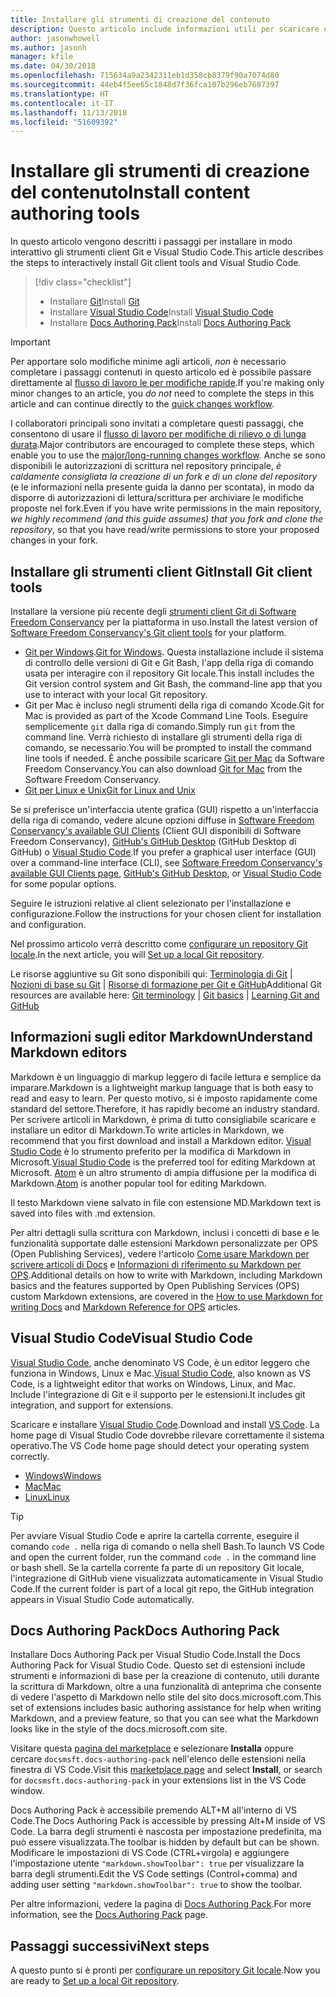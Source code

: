 ```yaml
---
title: Installare gli strumenti di creazione del contenuto
description: Questo articolo include informazioni utili per scaricare e installare gli strumenti client che saranno necessari per Git e la modifica dei file markdown.
author: jasonwhowell
ms.author: jasonh
manager: kfile
ms.date: 04/30/2018
ms.openlocfilehash: 715634a9a2342311eb1d358cb8379f90a7074d80
ms.sourcegitcommit: 44eb4f5ee65c1848d7f36fca107b296eb7687397
ms.translationtype: HT
ms.contentlocale: it-IT
ms.lasthandoff: 11/13/2018
ms.locfileid: "51609392"
---
```

# <a name="install-content-authoring-tools"></a><span data-ttu-id="a1498-103">Installare gli strumenti di creazione del contenuto</span><span class="sxs-lookup"><span data-stu-id="a1498-103">Install content authoring tools</span></span>

<span data-ttu-id="a1498-104">In questo articolo vengono descritti i passaggi per installare in modo interattivo gli strumenti client Git e Visual Studio Code.</span><span class="sxs-lookup"><span data-stu-id="a1498-104">This article describes the steps to interactively install Git client tools and Visual Studio Code.</span></span>
> [!div class="checklist"]
> * <span data-ttu-id="a1498-105">Installare [Git](https://git-scm.com/)</span><span class="sxs-lookup"><span data-stu-id="a1498-105">Install [Git](https://git-scm.com/)</span></span>
> * <span data-ttu-id="a1498-106">Installare [Visual Studio Code](https://code.visualstudio.com/)</span><span class="sxs-lookup"><span data-stu-id="a1498-106">Install [Visual Studio Code](https://code.visualstudio.com/)</span></span>
> * <span data-ttu-id="a1498-107">Installare [Docs Authoring Pack](https://marketplace.visualstudio.com/items?itemName=docsmsft.docs-authoring-pack)</span><span class="sxs-lookup"><span data-stu-id="a1498-107">Install [Docs Authoring Pack](https://marketplace.visualstudio.com/items?itemName=docsmsft.docs-authoring-pack)</span></span>

>[!IMPORTANT]
> <span data-ttu-id="a1498-108">Per apportare solo modifiche minime agli articoli, *non* è necessario completare i passaggi contenuti in questo articolo ed è possibile passare direttamente al [flusso di lavoro le per modifiche rapide](index.md#quick-edits-to-existing-documents).</span><span class="sxs-lookup"><span data-stu-id="a1498-108">If you're making only minor changes to an article, you *do not* need to complete the steps in this article and can continue directly to the [quick changes workflow](index.md#quick-edits-to-existing-documents).</span></span>
>
> <span data-ttu-id="a1498-109">I collaboratori principali sono invitati a completare questi passaggi, che consentono di usare il [flusso di lavoro per modifiche di rilievo o di lunga durata](how-to-write-workflows-major.md).</span><span class="sxs-lookup"><span data-stu-id="a1498-109">Major contributors are encouraged to complete these steps, which enable you to use the [major/long-running changes workflow](how-to-write-workflows-major.md).</span></span> <span data-ttu-id="a1498-110">Anche se sono disponibili le autorizzazioni di scrittura nel repository principale, *è caldamente consigliata la creazione di un fork e di un clone del repository* (e le informazioni nella presente guida la danno per scontata), in modo da disporre di autorizzazioni di lettura/scrittura per archiviare le modifiche proposte nel fork.</span><span class="sxs-lookup"><span data-stu-id="a1498-110">Even if you have write permissions in the main repository, *we highly recommend (and this guide assumes) that you fork and clone the repository*, so that you have read/write permissions to store your proposed changes in your fork.</span></span>

## <a name="install-git-client-tools"></a><span data-ttu-id="a1498-111">Installare gli strumenti client Git</span><span class="sxs-lookup"><span data-stu-id="a1498-111">Install Git client tools</span></span> 

 <span data-ttu-id="a1498-112">Installare la versione più recente degli [strumenti client Git di Software Freedom Conservancy](https://git-scm.com/download/) per la piattaforma in uso.</span><span class="sxs-lookup"><span data-stu-id="a1498-112">Install the latest version of [Software Freedom Conservancy's Git client tools](https://git-scm.com/download/) for your platform.</span></span> 

* <span data-ttu-id="a1498-113">[Git per Windows](https://git-scm.com/download/win).</span><span class="sxs-lookup"><span data-stu-id="a1498-113">[Git for Windows](https://git-scm.com/download/win).</span></span> <span data-ttu-id="a1498-114">Questa installazione include il sistema di controllo delle versioni di Git e Git Bash, l'app della riga di comando usata per interagire con il repository Git locale.</span><span class="sxs-lookup"><span data-stu-id="a1498-114">This install includes the Git version control system and Git Bash, the command-line app that you use to interact with your local Git repository.</span></span>
* <span data-ttu-id="a1498-115">Git per Mac è incluso negli strumenti della riga di comando Xcode.</span><span class="sxs-lookup"><span data-stu-id="a1498-115">Git for Mac is provided as part of the Xcode Command Line Tools.</span></span> <span data-ttu-id="a1498-116">Eseguire semplicemente `git` dalla riga di comando.</span><span class="sxs-lookup"><span data-stu-id="a1498-116">Simply run `git` from the command line.</span></span> <span data-ttu-id="a1498-117">Verrà richiesto di installare gli strumenti della riga di comando, se necessario.</span><span class="sxs-lookup"><span data-stu-id="a1498-117">You will be prompted to install the command line tools if needed.</span></span> <span data-ttu-id="a1498-118">È anche possibile scaricare [Git per Mac](https://git-scm.com/download/mac) da Software Freedom Conservancy.</span><span class="sxs-lookup"><span data-stu-id="a1498-118">You can also download [Git for Mac](https://git-scm.com/download/mac) from the Software Freedom Conservancy.</span></span>
* [<span data-ttu-id="a1498-119">Git per Linux e Unix</span><span class="sxs-lookup"><span data-stu-id="a1498-119">Git for Linux and Unix</span></span>](https://git-scm.com/download/linux)

<span data-ttu-id="a1498-120">Se si preferisce un'interfaccia utente grafica (GUI) rispetto a un'interfaccia della riga di comando, vedere alcune opzioni diffuse in [Software Freedom Conservancy's available GUI Clients](https://git-scm.com/downloads/guis) (Client GUI disponibili di Software Freedom Conservancy), [GitHub's GitHub Desktop](https://desktop.github.com/) (GitHub Desktop di GitHub) o [Visual Studio Code](https://www.visualstudio.com/products/code-vs.aspx).</span><span class="sxs-lookup"><span data-stu-id="a1498-120">If you prefer a graphical user interface (GUI) over a command-line interface (CLI), see [Software Freedom Conservancy's available GUI Clients page](https://git-scm.com/downloads/guis), [GitHub's GitHub Desktop](https://desktop.github.com/), or [Visual Studio Code](https://www.visualstudio.com/products/code-vs.aspx) for some popular options.</span></span>

<span data-ttu-id="a1498-121">Seguire le istruzioni relative al client selezionato per l'installazione e configurazione.</span><span class="sxs-lookup"><span data-stu-id="a1498-121">Follow the instructions for your chosen client for installation and configuration.</span></span>

<span data-ttu-id="a1498-122">Nel prossimo articolo verrà descritto come [configurare un repository Git locale](get-started-setup-local.md).</span><span class="sxs-lookup"><span data-stu-id="a1498-122">In the next article, you will [Set up a local Git repository](get-started-setup-local.md).</span></span>

   <span data-ttu-id="a1498-123">Le risorse aggiuntive su Git sono disponibili qui: [Terminologia di Git](https://help.github.com/articles/github-glossary) | [Nozioni di base su Git](https://git-scm.com/book/en/v2/Getting-Started-Git-Basics) | [Risorse di formazione per Git e GitHub](https://help.github.com/articles/good-resources-for-learning-git-and-github/)</span><span class="sxs-lookup"><span data-stu-id="a1498-123">Additional Git resources are available here: [Git terminology](https://help.github.com/articles/github-glossary) | [Git basics](https://git-scm.com/book/en/v2/Getting-Started-Git-Basics) | [Learning Git and GitHub](https://help.github.com/articles/good-resources-for-learning-git-and-github/)</span></span>

## <a name="understand-markdown-editors"></a><span data-ttu-id="a1498-124">Informazioni sugli editor Markdown</span><span class="sxs-lookup"><span data-stu-id="a1498-124">Understand Markdown editors</span></span>

<span data-ttu-id="a1498-125">Markdown è un linguaggio di markup leggero di facile lettura e semplice da imparare.</span><span class="sxs-lookup"><span data-stu-id="a1498-125">Markdown is a lightweight markup language that is both easy to read and easy to learn.</span></span> <span data-ttu-id="a1498-126">Per questo motivo, si è imposto rapidamente come standard del settore.</span><span class="sxs-lookup"><span data-stu-id="a1498-126">Therefore, it has rapidly become an industry standard.</span></span> <span data-ttu-id="a1498-127">Per scrivere articoli in Markdown, è prima di tutto consigliabile scaricare e installare un editor di Markdown.</span><span class="sxs-lookup"><span data-stu-id="a1498-127">To write articles in Markdown, we recommend that you first download and install a Markdown editor.</span></span>  <span data-ttu-id="a1498-128">[Visual Studio Code](https://code.visualstudio.com/) è lo strumento preferito per la modifica di Markdown in Microsoft.</span><span class="sxs-lookup"><span data-stu-id="a1498-128">[Visual Studio Code](https://code.visualstudio.com/) is the preferred tool for editing Markdown at Microsoft.</span></span> <span data-ttu-id="a1498-129">[Atom](https://atom.io) è un altro strumento di ampia diffusione per la modifica di Markdown.</span><span class="sxs-lookup"><span data-stu-id="a1498-129">[Atom](https://atom.io) is another popular tool for editing Markdown.</span></span>

<span data-ttu-id="a1498-130">Il testo Markdown viene salvato in file con estensione MD.</span><span class="sxs-lookup"><span data-stu-id="a1498-130">Markdown text is saved into files with .md extension.</span></span>

<span data-ttu-id="a1498-131">Per altri dettagli sulla scrittura con Markdown, inclusi i concetti di base e le funzionalità supportate dalle estensioni Markdown personalizzate per OPS (Open Publishing Services), vedere l'articolo [Come usare Markdown per scrivere articoli di Docs](how-to-write-use-markdown.md) e [Informazioni di riferimento su Markdown per OPS](markdown-reference.md).</span><span class="sxs-lookup"><span data-stu-id="a1498-131">Additional details on how to write with Markdown, including Markdown basics and the features supported by Open Publishing Services (OPS) custom Markdown extensions, are covered in the [How to use Markdown for writing Docs](how-to-write-use-markdown.md) and [Markdown Reference for OPS](markdown-reference.md) articles.</span></span>

## <a name="visual-studio-code"></a><span data-ttu-id="a1498-132">Visual Studio Code</span><span class="sxs-lookup"><span data-stu-id="a1498-132">Visual Studio Code</span></span>

<span data-ttu-id="a1498-133">[Visual Studio Code](https://code.visualstudio.com/), anche denominato VS Code, è un editor leggero che funziona in Windows, Linux e Mac.</span><span class="sxs-lookup"><span data-stu-id="a1498-133">[Visual Studio Code](https://code.visualstudio.com/), also known as VS Code, is a lightweight editor that works on Windows, Linux, and Mac.</span></span> <span data-ttu-id="a1498-134">Include l'integrazione di Git e il supporto per le estensioni.</span><span class="sxs-lookup"><span data-stu-id="a1498-134">It includes git integration, and support for extensions.</span></span>

<span data-ttu-id="a1498-135">Scaricare e installare [Visual Studio Code](https://code.visualstudio.com/).</span><span class="sxs-lookup"><span data-stu-id="a1498-135">Download and install [VS Code](https://code.visualstudio.com/).</span></span> <span data-ttu-id="a1498-136">La home page di Visual Studio Code dovrebbe rilevare correttamente il sistema operativo.</span><span class="sxs-lookup"><span data-stu-id="a1498-136">The VS Code home page should detect your operating system correctly.</span></span>

- [<span data-ttu-id="a1498-137">Windows</span><span class="sxs-lookup"><span data-stu-id="a1498-137">Windows</span></span>](https://code.visualstudio.com/docs/setup/windows)
- [<span data-ttu-id="a1498-138">Mac</span><span class="sxs-lookup"><span data-stu-id="a1498-138">Mac</span></span>](https://code.visualstudio.com/docs/setup/mac)
- [<span data-ttu-id="a1498-139">Linux</span><span class="sxs-lookup"><span data-stu-id="a1498-139">Linux</span></span>](https://code.visualstudio.com/docs/setup/linux)

> [!TIP]
> <span data-ttu-id="a1498-140">Per avviare Visual Studio Code e aprire la cartella corrente, eseguire il comando `code .` nella riga di comando o nella shell Bash.</span><span class="sxs-lookup"><span data-stu-id="a1498-140">To launch VS Code and open the current folder, run the command `code .` in the command line or bash shell.</span></span> <span data-ttu-id="a1498-141">Se la cartella corrente fa parte di un repository Git locale, l'integrazione di GitHub viene visualizzata automaticamente in Visual Studio Code.</span><span class="sxs-lookup"><span data-stu-id="a1498-141">If the current folder is part of a local git repo, the GitHub integration appears in Visual Studio Code automatically.</span></span>

## <a name="docs-authoring-pack"></a><span data-ttu-id="a1498-142">Docs Authoring Pack</span><span class="sxs-lookup"><span data-stu-id="a1498-142">Docs Authoring Pack</span></span>
<span data-ttu-id="a1498-143">Installare Docs Authoring Pack per Visual Studio Code.</span><span class="sxs-lookup"><span data-stu-id="a1498-143">Install the Docs Authoring Pack for Visual Studio Code.</span></span> <span data-ttu-id="a1498-144">Questo set di estensioni include strumenti e informazioni di base per la creazione di contenuto, utili durante la scrittura di Markdown, oltre a una funzionalità di anteprima che consente di vedere l'aspetto di Markdown nello stile del sito docs.microsoft.com.</span><span class="sxs-lookup"><span data-stu-id="a1498-144">This set of extensions includes basic authoring assistance for help when writing Markdown, and a preview feature, so that you can see what the Markdown looks like in the style of the docs.microsoft.com site.</span></span>

   <span data-ttu-id="a1498-145">Visitare questa [pagina del marketplace](https://marketplace.visualstudio.com/items?itemName=docsmsft.docs-authoring-pack) e selezionare **Installa** oppure cercare `docsmsft.docs-authoring-pack` nell'elenco delle estensioni nella finestra di VS Code.</span><span class="sxs-lookup"><span data-stu-id="a1498-145">Visit this [marketplace page](https://marketplace.visualstudio.com/items?itemName=docsmsft.docs-authoring-pack) and select **Install**, or search for `docsmsft.docs-authoring-pack` in your extensions list in the VS Code window.</span></span> 

   <span data-ttu-id="a1498-146">Docs Authoring Pack è accessibile premendo ALT+M all'interno di VS Code.</span><span class="sxs-lookup"><span data-stu-id="a1498-146">The Docs Authoring Pack is accessible by pressing Alt+M inside of VS Code.</span></span> <span data-ttu-id="a1498-147">La barra degli strumenti è nascosta per impostazione predefinita, ma può essere visualizzata.</span><span class="sxs-lookup"><span data-stu-id="a1498-147">The toolbar is hidden by default but can be shown.</span></span> <span data-ttu-id="a1498-148">Modificare le impostazioni di VS Code (CTRL+virgola) e aggiungere l'impostazione utente `"markdown.showToolbar": true` per visualizzare la barra degli strumenti.</span><span class="sxs-lookup"><span data-stu-id="a1498-148">Edit the VS Code settings (Control+comma) and adding user setting `"markdown.showToolbar": true` to show the toolbar.</span></span>

   <span data-ttu-id="a1498-149">Per altre informazioni, vedere la pagina di [Docs Authoring Pack](how-to-write-docs-auth-pack.md).</span><span class="sxs-lookup"><span data-stu-id="a1498-149">For more information, see the [Docs Authoring Pack](how-to-write-docs-auth-pack.md) page.</span></span>


## <a name="next-steps"></a><span data-ttu-id="a1498-150">Passaggi successivi</span><span class="sxs-lookup"><span data-stu-id="a1498-150">Next steps</span></span>

<span data-ttu-id="a1498-151">A questo punto si è pronti per [configurare un repository Git locale](get-started-setup-local.md).</span><span class="sxs-lookup"><span data-stu-id="a1498-151">Now you are ready to [Set up a local Git repository](get-started-setup-local.md).</span></span>
